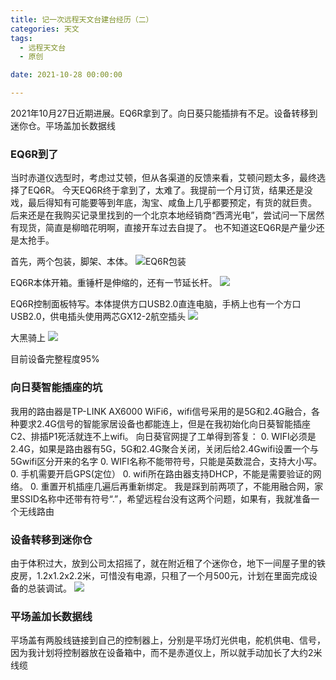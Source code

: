 ```yaml
---
title: 记一次远程天文台建台经历（二）
categories: 天文
tags:
  - 远程天文台
  - 原创

date: 2021-10-28 00:00:00

---
```

2021年10月27日近期进展。EQ6R拿到了。向日葵只能插排有不足。设备转移到迷你仓。平场盖加长数据线
<!--more-->
### EQ6R到了
当时赤道仪选型时，考虑过艾顿，但从各渠道的反馈来看，艾顿问题太多，最终选择了EQ6R。
今天EQ6R终于拿到了，太难了。我提前一个月订货，结果还是没戏，最后得知有可能要等到年底，淘宝、咸鱼上几乎都要预定，有货的就巨贵。
后来还是在我购买记录里找到的一个北京本地经销商“西湾光电”，尝试问一下居然有现货，简直是柳暗花明啊，直接开车过去自提了。
也不知道这EQ6R是产量少还是太抢手。

首先，两个包装，脚架、本体。
![EQ6R包装](//oldmanblog.oss-cn-guangzhou.aliyuncs.com/blog/2021-10-28-IMG_3603.jpeg)

EQ6R本体开箱。重锤杆是伸缩的，还有一节延长杆。
![](//oldmanblog.oss-cn-guangzhou.aliyuncs.com/blog/2021-10-28-IMG_3606.jpeg)

EQ6R控制面板特写。本体提供方口USB2.0直连电脑，手柄上也有一个方口USB2.0，供电插头使用两芯GX12-2航空插头
![](//oldmanblog.oss-cn-guangzhou.aliyuncs.com/blog/2021-10-28-IMG_3613.jpeg)

大黑骑上
![](//oldmanblog.oss-cn-guangzhou.aliyuncs.com/blog/2021-10-28-IMG_3619.jpeg)

目前设备完整程度95%

### 向日葵智能插座的坑
我用的路由器是TP-LINK AX6000 WiFi6，wifi信号采用的是5G和2.4G融合，各种要求2.4G信号的智能家居设备也都能连上，但是在我初始化向日葵智能插座C2、排插P1死活就连不上wifi。
向日葵官网提了工单得到答复：
0. WIFI必须是2.4G，如果是路由器有5G，5G和2.4G聚合关闭，关闭后给2.4Gwifi设置一个与5Gwifi区分开来的名字
0. WIFI名称不能带符号，只能是英数混合，支持大小写。
0. 手机需要开启GPS(定位）
0. wifi所在路由器支持DHCP，不能是需要验证的网络。
0. 重置开机插座几遍后再重新绑定。
我是踩到前两项了，不能用融合网，家里SSID名称中还带有符号“.”，希望远程台没有这两个问题，如果有，我就准备一个无线路由

### 设备转移到迷你仓
由于体积过大，放到公司太招摇了，就在附近租了个迷你仓，地下一间屋子里的铁皮房，1.2x1.2x2.2米，可惜没有电源，只租了一个月500元，计划在里面完成设备的总装调试。
![](//oldmanblog.oss-cn-guangzhou.aliyuncs.com/blog/2021-10-28-IMG_3622.jpg)

### 平场盖加长数据线
平场盖有两股线链接到自己的控制器上，分别是平场灯光供电，舵机供电、信号，因为我计划将控制器放在设备箱中，而不是赤道仪上，所以就手动加长了大约2米线缆
